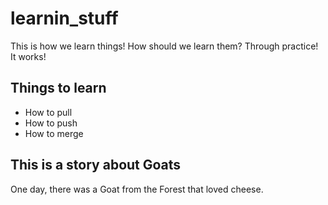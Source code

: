# learnin_stuff

This is how we learn things! How should we learn them? Through practice! It works!

## Things to learn

- How to pull
- How to push
- How to merge


## This is a story about Goats

One day, there was a Goat from the Forest that loved cheese.
